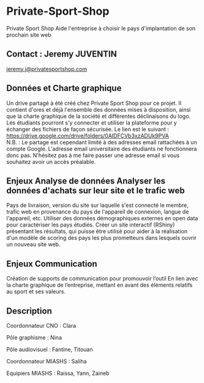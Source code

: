 # Private-Sport-Shop
Private Sport Shop  Aide l'entreprise à choisir le pays d'implantation de son prochain site web  

## Contact : Jeremy JUVENTIN 
jeremy.j@privatesportshop.com  

## Données et Charte graphique
Un drive partagé à été créé chez Private Sport Shop pour ce projet. Il contient d'ores et déjà l'ensemble des données mises à disposition, ainsi que la charte graphique de la société et différentes déclinaisons du logo. Les étudiants pourront s'y connecter et utiliser la plateforme pour y échanger des fichiers de façon sécurisée. 
Le lien est le suivant : https://drive.google.com/drive/folders/0AIDFCVb3xzADUk9PVA   
N.B. : Le partage est cependant limité à des adresses email rattachées à un compte Google. L'adresse email universitaire des étudiants ne fonctionnera donc pas.  N'hésitez pas à me faire passer une adresse email si vous souhaitez avoir un accès préalable.   

## Enjeux Analyse de données Analyser les données d'achats sur leur site et le trafic web
Pays de livraison, version du site sur laquelle s'est connecté le membre, trafic web en provenance du pays de l'appareil de connexion, langue de l'appareil, etc. Utiliser des données démographiques externes en open data pour caractériser les pays étudiés. Créer un site interactif (RShiny) présentant les résultats, qui puisse être utilisé pour aider à la réalisation d'un modèle de scoring des pays les plus prometteurs dans lesquels ouvrir un nouveau site web.  

## Enjeux Communication 
Création de supports de communication pour promouvoir l’outil
En lien avec la charte graphique de l’entreprise, mettant en avant des éléments relatifs au sport et ses valeurs. 

## Description
Coordonnateur CNO : Clara

Pôle graphisme : Nina

Pôle audiovisuel : Fantine, Titouan

Coordonnateur MIASHS : Saliha

Equipiers MIASHS : Raissa, Yann, Zaineb
